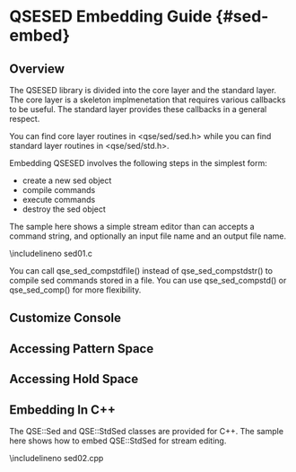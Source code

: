QSESED Embedding Guide                                              {#sed-embed}
================================================================================

Overview
--------

The QSESED library is divided into the core layer and the standard layer.
The core layer is a skeleton implmenetation that requires various callbacks
to be useful. The standard layer provides these callbacks in a general respect.

You can find core layer routines in <qse/sed/sed.h> while you can find standard
layer routines in <qse/sed/std.h>.

Embedding QSESED involves the following steps in the simplest form:

 - create a new sed object
 - compile commands
 - execute commands
 - destroy the sed object

The sample here shows a simple stream editor than can accepts a command string,
and optionally an input file name and an output file name.

 \includelineno sed01.c

You can call qse_sed_compstdfile() instead of qse_sed_compstdstr() to compile
sed commands stored in a file. You can use qse_sed_compstd() or qse_sed_comp()
for more flexibility. 

Customize Console
-----------------

Accessing Pattern Space
-----------------------

Accessing Hold Space
--------------------

Embedding In C++
----------------

The QSE::Sed and QSE::StdSed classes are provided for C++. The sample here shows
how to embed QSE::StdSed for stream editing.

 \includelineno sed02.cpp

